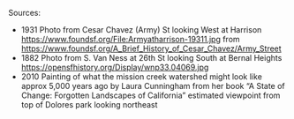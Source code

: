 Sources:
* 1931 Photo from Cesar Chavez (Army) St looking West at Harrison https://www.foundsf.org/File:Armyatharrison-19311.jpg from https://www.foundsf.org/A_Brief_History_of_Cesar_Chavez/Army_Street
* 1882 Photo from S. Van Ness at 26th St looking South at Bernal Heights https://opensfhistory.org/Display/wnp33.04069.jpg 
* 2010 Painting of what the mission creek watershed might look like approx 5,000 years ago by Laura Cunningham from her book “A State of Change: Forgotten Landscapes of California” estimated viewpoint from top of Dolores park looking northeast
